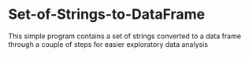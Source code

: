 # Set-of-Strings-to-DataFrame
This simple program contains a set of strings converted to a data frame through a couple of steps for easier exploratory data analysis
